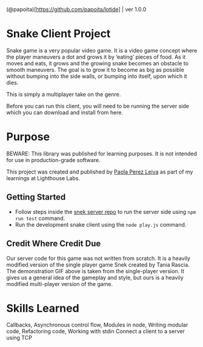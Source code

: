 <!-- @format -->

(@papoita)[https://github.com/papoita/lotide] | ver 1.0.0

# Snake Client Project

Snake game is a very popular video game. It is a video game concept where the player maneuvers a dot and grows it by ‘eating’ pieces of food. As it moves and eats, it grows and the growing snake becomes an obstacle to smooth maneuvers. The goal is to grow it to become as big as possible without bumping into the side walls, or bumping into itself, upon which it dies.

This is simply a multiplayer take on the genre.

Before you can run this client, you will need to be running the server side which you can download and install from here.

# Purpose

BEWARE: This library was published for learning purposes. It is not intended for use in production-grade software.

This project was created and published by [Paola Perez Leiva](https://www.linkedin.com/in/perezleivapaola/) as part of my learnings at Lighthouse Labs.

## Getting Started

- Follow steps inside the [snek server repo](https://github.com/lighthouse-labs/snek-multiplayer) to run the server side using `npm run test` command.
- Run the development snake client using the `node play.js` command.

## Credit Where Credit Due

Our server code for this game was not written from scratch. It is a heavily modified version of the single player game Snek created by Tania Rascia. The demonstration GIF above is taken from the single-player version. It gives us a general idea of the gameplay and style, but ours is a heavily modified multi-player version of the game.

# Skills Learned

Callbacks,
Asynchronous control flow,
Modules in node,
Writing modular code,
Refactoring code,
Working with stdin
Connect a client to a server using TCP
